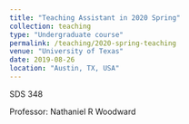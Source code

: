 ```yaml
---
title: "Teaching Assistant in 2020 Spring"
collection: teaching
type: "Undergraduate course"
permalink: /teaching/2020-spring-teaching
venue: "University of Texas"
date: 2019-08-26
location: "Austin, TX, USA"
---
```


SDS 348

Professor: Nathaniel R Woodward 

